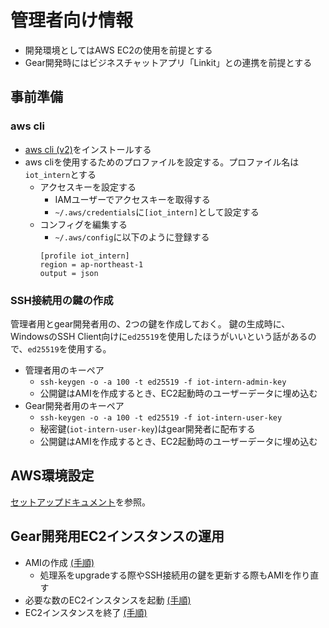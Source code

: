 # 管理者向け情報

- 開発環境としてはAWS EC2の使用を前提とする
- Gear開発時にはビジネスチャットアプリ「Linkit」との連携を前提とする

## 事前準備

### aws cli

- [aws cli (v2)](https://docs.aws.amazon.com/ja_jp/cli/latest/userguide/install-cliv2.html)をインストールする
- aws cliを使用するためのプロファイルを設定する。プロファイル名は`iot_intern`とする
  - アクセスキーを設定する
    - IAMユーザーでアクセスキーを取得する
    - `~/.aws/credentials`に`[iot_intern]`として設定する
  - コンフィグを編集する
    - `~/.aws/config`に以下のように登録する
    ```
    [profile iot_intern]
    region = ap-northeast-1
    output = json
    ```

### SSH接続用の鍵の作成

管理者用とgear開発者用の、2つの鍵を作成しておく。
鍵の生成時に、WindowsのSSH Client向けに`ed25519`を使用したほうがいいという話があるので、`ed25519`を使用する。

- 管理者用のキーペア
  - `ssh-keygen -o -a 100 -t ed25519 -f iot-intern-admin-key`
  - 公開鍵はAMIを作成するとき、EC2起動時のユーザーデータに埋め込む
- Gear開発者用のキーペア
  - `ssh-keygen -o -a 100 -t ed25519 -f iot-intern-user-key`
  - 秘密鍵(`iot-intern-user-key`)はgear開発者に配布する
  - 公開鍵はAMIを作成するとき、EC2起動時のユーザーデータに埋め込む

## AWS環境設定

[セットアップドキュメント](./setup/aws.md)を参照。

## Gear開発用EC2インスタンスの運用

- AMIの作成 [(手順)](./operation/create_ami.md)
  - 処理系をupgradeする際やSSH接続用の鍵を更新する際もAMIを作り直す
- 必要な数のEC2インスタンスを起動 [(手順)](./operation/launch_instances_for_intern.md)
- EC2インスタンスを終了 [(手順)](./operation/terminate_instances_for_intern.md)
